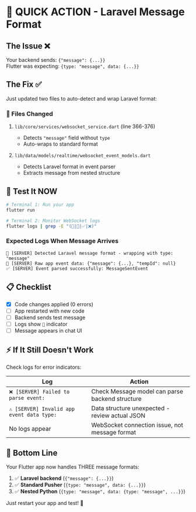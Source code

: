 # 🚀 QUICK ACTION - Laravel Message Format

## The Issue ❌
Your backend sends: `{"message": {...}}`  
Flutter was expecting: `{type: "message", data: {...}}`

## The Fix ✅
Just updated two files to auto-detect and wrap Laravel format:

### 📁 Files Changed
1. `lib/core/services/websocket_service.dart` (line 366-376)
   - Detects `"message"` field without `type`
   - Auto-wraps to standard format

2. `lib/data/models/realtime/websocket_event_models.dart`
   - Detects Laravel format in event parser
   - Extracts message from nested structure

## 🧪 Test It NOW

```bash
# Terminal 1: Run your app
flutter run

# Terminal 2: Monitor WebSocket logs
flutter logs | grep -E "(🎯|💾|✅|❌)"
```

### Expected Logs When Message Arrives
```
🎯 [SERVER] Detected Laravel message format - wrapping with type: "message"
💾 [SERVER] Raw app event data: {"message": {...}, "tempId": null}
✅ [SERVER] Event parsed successfully: MessageSentEvent
```

## 📋 Checklist

- [x] Code changes applied (0 errors)
- [ ] App restarted with new code
- [ ] Backend sends test message
- [ ] Logs show `🎯` indicator
- [ ] Message appears in chat UI

## ⚡ If It Still Doesn't Work

Check logs for error indicators:

| Log | Action |
|-----|--------|
| `❌ [SERVER] Failed to parse event:` | Check Message model can parse backend structure |
| `⚠️ [SERVER] Invalid app event data type:` | Data structure unexpected - review actual JSON |
| No logs appear | WebSocket connection issue, not message format |

## 🎯 Bottom Line

Your Flutter app now handles THREE message formats:
1. ✅ **Laravel backend** (`{"message": {...}}`)
2. ✅ **Standard Pusher** (`{type: "message", data: {...}}`)
3. ✅ **Nested Python** (`{type: "message", data: {type: "message", ...}}`)

Just restart your app and test! 🎉

